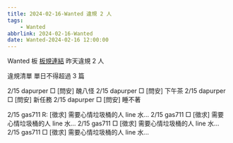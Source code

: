 ```yaml
---
title: 2024-02-16-Wanted 違規 2 人
tags:
    - Wanted
abbrlink: 2024-02-16-Wanted
date: Wanted-2024-02-16 12:00:00
---
```

Wanted 板 [板規連結](https://www.ptt.cc/bbs/Wanted/M.1608829773.A.D3B.html)
昨天違規 2 人
<!-- more -->

違規清單
單日不得超過 3 篇

2/15 dapurper □ [問安] 醜八怪
2/15 dapurper □ [問安] 下午茶
2/15 dapurper □ [問安] 新任務
2/15 dapurper □ [問安] 睡不著

2/15 gas711 R: [徵求] 需要心情垃圾桶的人 line 水…
2/15 gas711 □ [徵求] 需要心情垃圾桶的人 line 水…
2/15 gas711 □ [徵求] 需要心情垃圾桶的人 line 水…
2/15 gas711 □ [徵求] 需要心情垃圾桶的人 line 水…